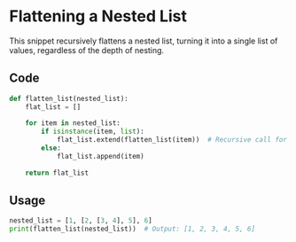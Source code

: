 
# Flattening a Nested List

This snippet recursively flattens a nested list, turning it into a single list of values, regardless of the depth of nesting.

## Code
```python
def flatten_list(nested_list):
    flat_list = []
    
    for item in nested_list:
        if isinstance(item, list):
            flat_list.extend(flatten_list(item))  # Recursive call for nested lists
        else:
            flat_list.append(item)
    
    return flat_list
```

## Usage
```python
nested_list = [1, [2, [3, 4], 5], 6]
print(flatten_list(nested_list))  # Output: [1, 2, 3, 4, 5, 6]
```
